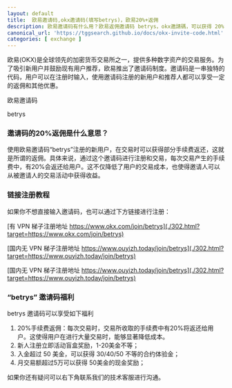 ```yaml
---
layout: default
title: 	欧易邀请码,okx邀请码(填写betrys)，欧易20%+返佣
description: 欧易邀请码有什么用？欧易返佣邀请码 betrys，okx邀請碼，可以获得 20% 的返佣机会，并且此邀请码还有日常各种活动福利，需要邀请码的可以直接输入 betrys，也可以通过本站链接注册。
canonical_url: 'https://tggsearch.github.io/docs/okx-invite-code.html'
categories: [ exchange ]
---
```

欧易(OKX)是全球领先的加密货币交易所之一，提供多种数字资产的交易服务。为了吸引新用户并鼓励现有用户推荐，欧易推出了邀请码制度。邀请码是一串独特的代码，用户可以在注册时输入，使用邀请码注册的新用户和推荐人都可以享受一定的返佣和其他优惠。

欧易邀请码
<p class="red-text-word">
betrys
</p>

### 邀请码的20%返佣是什么意思？
使用欧易邀请码“betrys”注册的新用户，在交易时可以获得部分手续费返还，这就是所谓的返佣。具体来说，通过这个邀请码进行注册和交易，每次交易产生的手续费中，有20%会返还给用户。这不仅降低了用户的交易成本，也使得邀请人可以从被邀请人的交易活动中获得收益。

### 链接注册教程
如果你不想直接输入邀请码，也可以通过下方链接进行注册：

[有 VPN 梯子注册地址 https://www.okx.com/join/betrys](./302.html?target=https://www.okx.com/join/betrys)


[国内无 VPN 梯子注册地址 https://www.ouyizh.today/join/betrys](./302.html?target=https://www.ouyizh.today/join/betrys)

[国内无 VPN 梯子注册地址 https://www.ouyizh.today/join/betrys](./302.html?target=https://www.ouyizh.today/join/betrys)


### “betrys” 邀请码福利
betrys 邀请码可以享受如下福利

1. 20%手续费返佣：每次交易时，交易所收取的手续费中有20%将返还给用户。这使得用户在进行大量交易时，能够显著降低成本。
2. 新人注册立即活动盲盒奖励，1-20美金不等；
3. 入金超过 50 美金，可以获得 30/40/50 不等的合约体验金；
4. 月交易额超过5万可以获得 50美金的现金奖励；

如果你还有疑问可以右下角联系我们的技术客服进行沟通。